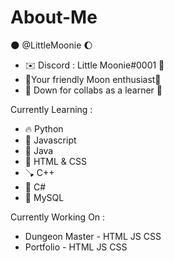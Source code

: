 # About-Me
🌑 @LittleMoonie 🌔
- ✉️ Discord : Little Moonie#0001 📩
- 🌟Your friendly Moon enthusiast🌙
- 🌿 Down for collabs as a learner 🍃


Currently Learning : 
* 🔥 Python               
* 💖 Javascript                  
* 🍃 Java
* 🚽 HTML & CSS
* 🪠 C++
* 🪫 C#
* 🚮 MySQL

Currently Working On :
* Dungeon Master - HTML JS CSS
* Portfolio - HTML JS CSS
